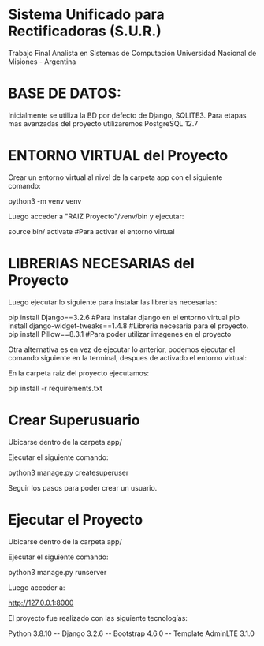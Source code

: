 # Sistema Unificado para Rectificadoras (S.U.R.)

Trabajo Final Analista en Sistemas de Computación
Universidad Nacional de Misiones - Argentina

# BASE DE DATOS:

Inicialmente se utiliza la BD por defecto de Django, SQLITE3.
Para etapas mas avanzadas del proyecto utilizaremos PostgreSQL 12.7

# ENTORNO VIRTUAL del Proyecto

Crear un entorno virtual al nivel de la carpeta app con el siguiente comando:

python3 -m venv venv

Luego acceder a "RAIZ Proyecto"/venv/bin y ejecutar:

source bin/ activate #Para activar el entorno virtual

# LIBRERIAS NECESARIAS del Proyecto

Luego ejecutar lo siguiente para instalar las librerias necesarias:

pip install Django==3.2.6 #Para instalar django en el entorno virtual 
pip install django-widget-tweaks==1.4.8 #Libreria necesaria para el proyecto.
pip install Pillow==8.3.1 #Para poder utilizar imagenes en el proyecto

Otra alternativa es en vez de ejecutar lo anterior, podemos ejecutar el comando siguiente en la terminal, despues de activado el entorno virtual:

En la carpeta raiz del proyecto ejecutamos:

pip install -r requirements.txt

# Crear Superusuario

Ubicarse dentro de la carpeta app/

Ejecutar el siguiente comando:

python3 manage.py createsuperuser

Seguir los pasos para poder crear un usuario.

# Ejecutar el Proyecto

Ubicarse dentro de la carpeta app/

Ejecutar el siguiente comando:

python3 manage.py runserver

Luego acceder a:

http://127.0.0.1:8000


El proyecto fue realizado con las siguiente tecnologías:

Python 3.8.10 -- Django 3.2.6 -- Bootstrap 4.6.0 -- Template AdminLTE 3.1.0
